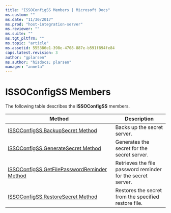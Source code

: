 ```yaml
---
title: "ISSOConfigSS Members | Microsoft Docs"
ms.custom: ""
ms.date: "11/30/2017"
ms.prod: "host-integration-server"
ms.reviewer: ""
ms.suite: ""
ms.tgt_pltfrm: ""
ms.topic: "article"
ms.assetid: 555386e1-398e-4708-887e-b591f894fe84
caps.latest.revision: 3
author: "gplarsen"
ms.author: "hisdocs; plarsen"
manager: "anneta"
---
```

# ISSOConfigSS Members
The following table describes the **ISSOConfigSS** members.  


|                                                Method                                                 |                         Description                         |
|-------------------------------------------------------------------------------------------------------|-------------------------------------------------------------|
|            [ISSOConfigSS.BackupSecret Method](../esso/issoconfigss-backupsecret-method.md)            |                 Backs up the secret server.                 |
|          [ISSOConfigSS.GenerateSecret Method](../esso/issoconfigss-generatesecret-method.md)          |         Generates the secret for the secret server.         |
| [ISSOConfigSS.GetFilePasswordReminder Method](../esso/issoconfigss-getfilepasswordreminder-method.md) | Retrieves the file password reminder for the secret server. |
|           [ISSOConfigSS.RestoreSecret Method](../esso/issoconfigss-restoresecret-method.md)           |    Restores the secret from the specified restore file.     |

